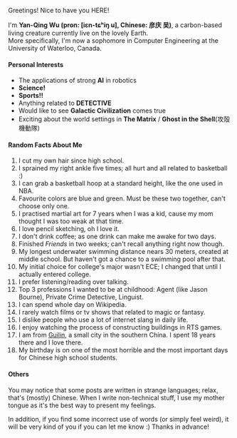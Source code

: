 Greetings! Nice to have you HERE!

I'm **Yan-Qing Wu (pron: [iɛn-tɕʰiŋ u], Chinese: 彦庆 吴)**, a carbon-based living creature currently live on the lovely Earth.  
More specifically, I'm now a sophomore in Computer Engineering at the University of Waterloo, Canada.

#### Personal Interests
- The applications of strong **AI** in robotics
- **Science!**
- **Sports!!**
- Anything related to **DETECTIVE**
- Would like to see **Galactic Civilization** comes true
- Exciting about the world settings in **The Matrix** / **Ghost in the Shell**(攻殻機動隊)

#### Random Facts About Me
1. I cut my own hair since high school.
2. I sprained my right ankle five times; all hurt and all related to basketball :)
3. I can grab a basketball hoop at a standard height, like the one used in NBA.
4. Favourite colors are blue and green. Must be these two together, can't choose only one.
5. I practised martial art for 7 years when I was a kid, cause my mom thought I was too weak at that time.
6. I love pencil sketching, oh I love it.
7. I don't drink coffee; as one drink can make me awake for two days.
8. Finished *Friends* in two weeks; can't recall anything right now though.
9. My longest underwater swimming distance nears 30 meters, created at middle school. But haven't got a chance to a swimming pool after that.
10. My initial choice for college's major wasn't ECE; I changed that until I actually entered college.
11. I prefer listening/reading over talking.
12. Top 3 professions I wanted to be at childhood: Agent (like Jason Bourne), Private Crime Detective, Linguist.
13. I can spend whole day on Wikipedia.
14. I rarely watch films or tv shows that related to magic or fantasy.
15. I dislike people who use a lot of internet slang in daily life.
16. I enjoy watching the process of constructing buildings in RTS games.
17. I am from [Guilin][1], a small city in the southern China. I spent 18 years there and I love there.
18. My birthday is on one of the most horrible and the most important days for Chinese high school students.

#### Others
You may notice that some posts are written in strange languages; relax, that's (mostly) Chinese.
When I write non-technical stuff, I use my mother tongue as it's the best way to present my feelings.

In addition, if you find some incorrect use of words (or simply feel weird), it will be very kind of you if you can let me know :) 
Thanks in advance!

[1]: https://en.wikipedia.org/wiki/Guilin
